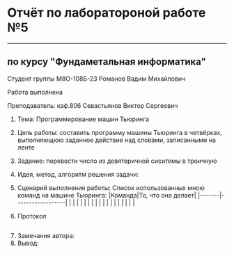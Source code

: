 # Отчёт по лаборатороной работе №5

---

## по курсу "Фундаметальная информатика"


Студент группы М8О-108Б-23 Романов Вадим Михайлович

Работа выполнена

Преподаватель: каф.806 Севастьянов Виктор Сергеевич

1. Тема: Программирование машин Тьюринга
2. Цель работы: составить программу машины Тьюринга в четвёрках, выполняющюю заданное действие над словами, записанными на ленте
3. Задание: перевести число из девятеричной сиситемы в троичную
4. Идея, метод, алгоритм решения задачи:

5. Сценарий выполнения работы:
   Список использованных мною команд на машине Тьюринга:
|Команда|То, что она делает|
|-------|------------------|
|       |                  |
|       |                  |
|       |                  |
|       |                  |
|       |                  |
|       |                  |

6. Протокол
```txt

```
7. Замечания автора:
8. Вывод: 